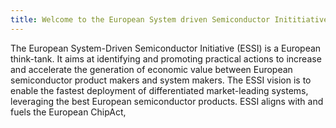 ```yaml
---
title: Welcome to the European System driven Semiconductor Inititiative Think Tank site
---
```

The European System-Driven Semiconductor Initiative (ESSI) is a European think-tank. It aims at identifying and promoting practical actions to increase and accelerate the generation of economic value between European semiconductor product makers and system makers. The ESSI vision is to enable the fastest deployment of differentiated market-leading systems, leveraging the best European semiconductor products.  ESSI aligns with and fuels the European ChipAct, 
